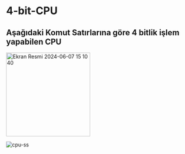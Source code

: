 # 4-bit-CPU

<h2>Aşağıdaki Komut Satırlarına göre 4 bitlik işlem yapabilen CPU</h2>

<img width="228" alt="Ekran Resmi 2024-06-07 15 10 40" src="https://github.com/leventsen78/4-bit-CPU/assets/120779088/427bf852-221c-49f4-be72-c4cba925c1c7">

![cpu-ss](https://github.com/leventsen78/4-bit-CPU/assets/120779088/1e15a73d-b40f-495d-81bb-eda01fbdc4d5)
